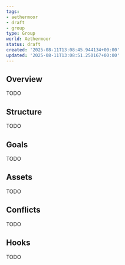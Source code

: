 ```yaml
---
tags:
- aethermoor
- draft
- group
type: Group
world: Aethermoor
status: draft
created: '2025-08-11T13:08:45.944134+00:00'
updated: '2025-08-11T13:08:51.250167+00:00'
---
```



## Overview

TODO
## Structure

TODO
## Goals

TODO
## Assets

TODO
## Conflicts

TODO
## Hooks

TODO
